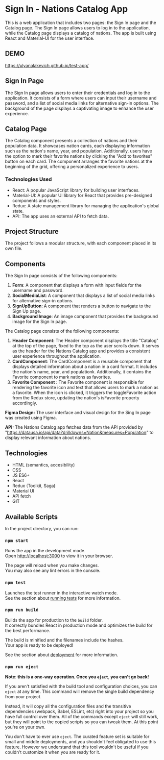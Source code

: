 # Sign In - Nations Catalog App 

This is a web application that includes two pages: the Sign In page and the Catalog page. The Sign In page allows users to log in to the application, while the Catalog page displays a catalog of nations. The app is built using React and Material-UI for the user interface.

## DEMO
https://ulyanalakevich.github.io/test-app/

## Sign In Page

The Sign In page allows users to enter their credentials and log in to the application. It consists of a form where users can input their username and password, and a list of social media links for alternative sign-in options. The background of the page displays a captivating image to enhance the user experience.

## Catalog Page

The Catalog component presents a collection of nations and their population data. It showcases nation cards, each displaying information such as the nation's name, year, and population. Additionally, users have the option to mark their favorite nations by clicking the "Add to favorites" button on each card. The component arranges the favorite nations at the beginning of the grid, offering a personalized experience to users. 

### Technologies Used

- React: A popular JavaScript library for building user interfaces.
- Material-UI: A popular UI library for React that provides pre-designed components and styles.
- Redux: A state management library for managing the application's global state.
- API: The app uses an external API to fetch data.

## Project Structure

The project follows a modular structure, with each component placed in its own file.

## Components

The Sign In page consists of the following components:

1. **Form**: A component that displays a form with input fields for the username and password.
2. **SocialMediaList**: A component that displays a list of social media links for alternative sign-in options.
3. **SignUpButton**: A component that renders a button to navigate to the Sign Up page.
4. **Background Image**: An image component that provides the background image for the Sign In page.

The Catalog page consists of the following components:

1. **Header Component**: The Header component displays the title "Catalog" at the top of the page, fixed to the top as the user scrolls down. It serves as the header for the Nations Catalog app and provides a consistent user experience throughout the application.
2. **CardComponent**: The CardComponent is a reusable component that displays detailed information about a nation in a card format. It includes the nation's name, year, and populationk. Additionally, it contains the Favorite component to mark nations as favorites.
3. **Favorite Component** : The Favorite component is responsible for rendering the favorite icon and text that allows users to mark a nation as a favorite. When the icon is clicked, it triggers the toggleFavorite action from the Redux store, updating the nation's isFavorite property accordingly.


**Figma Design:** The user interface and visual design for the Sing In page was created using Figma.

**API:** The Nations Catalog app fetches data from the API provided by "https://datausa.io/api/data?drilldowns=Nation&measures=Population" to display relevant information about nations.

## Technologies
- HTML (semantics, accesibility)
- CSS 
- JS ES6+
- React
- Redux (Toolkit, Saga)
- Material UI
- API fetch
- GIT


## Available Scripts

In the project directory, you can run:

### `npm start`

Runs the app in the development mode.\
Open [http://localhost:3000](http://localhost:3000) to view it in your browser.

The page will reload when you make changes.\
You may also see any lint errors in the console.

### `npm test`

Launches the test runner in the interactive watch mode.\
See the section about [running tests](https://facebook.github.io/create-react-app/docs/running-tests) for more information.

### `npm run build`

Builds the app for production to the `build` folder.\
It correctly bundles React in production mode and optimizes the build for the best performance.

The build is minified and the filenames include the hashes.\
Your app is ready to be deployed!

See the section about [deployment](https://facebook.github.io/create-react-app/docs/deployment) for more information.

### `npm run eject`

**Note: this is a one-way operation. Once you `eject`, you can't go back!**

If you aren't satisfied with the build tool and configuration choices, you can `eject` at any time. This command will remove the single build dependency from your project.

Instead, it will copy all the configuration files and the transitive dependencies (webpack, Babel, ESLint, etc) right into your project so you have full control over them. All of the commands except `eject` will still work, but they will point to the copied scripts so you can tweak them. At this point you're on your own.

You don't have to ever use `eject`. The curated feature set is suitable for small and middle deployments, and you shouldn't feel obligated to use this feature. However we understand that this tool wouldn't be useful if you couldn't customize it when you are ready for it.

